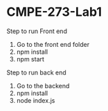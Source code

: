 # CMPE-273-Lab1

Step to run Front end 
1. Go to the front end folder
2. npm install
3. npm start

Step to run back end
1. Go to the backend
2. npm install
3. node index.js
